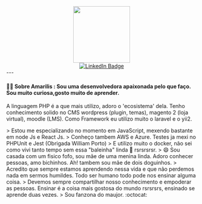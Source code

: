 <div id="header" align="center">
  <img src="https://media.giphy.com/media/NgurY1o4z080Jfoyzw/giphy.gif" width="150"/>
</div>
<div id="badges" align="center">
  <a href="https://www.linkedin.com/in/amarilis-camargo-28aa3522/" target="_blank">
    <img src="https://img.shields.io/badge/LinkedIn-blue?style=for-the-badge&logo=linkedin&logoColor=white" alt="LinkedIn Badge"/>
  </a>
  <!--<a href="your-youtube-URL">
    <img src="https://img.shields.io/badge/YouTube-red?style=for-the-badge&logo=youtube&logoColor=white" alt="Youtube Badge"/>
  </a>-->
  <!--<a href="your-twitter-URL">
    <img src="https://img.shields.io/badge/Twitter-blue?style=for-the-badge&logo=twitter&logoColor=white" alt="Twitter Badge"/>
  </a>-->
</div>
---

#### :woman_technologist: Sobre Amarilis : Sou uma desenvolvedora apaixonada pelo que faço. Sou muito curiosa,gosto muito de aprender. 
<p>A linguagem PHP é a que mais utilizo, adoro o 'ecosistema' dela. Tenho conhecimento solido no CMS wordpress (plugin, temas), magento 2 (loja virtual), moodle (LMS). Como Framework eu utilizo muito o laravel e o yii2.</p>
> Estou me especializando no momento em JavaScript, mexendo bastante em node Js e React Js.
> Conheço tambem AWS e Azure. Testes ja mexi no PHPUnit e Jest (Obrigada William Porto)
> E utilizo muito o docker, não sei como vivi tanto tempo sem essa "baleinha" linda 🐳 rsrsrsrsr.
> 😄 Sou casada com um fisico fofo, sou mãe de uma menina linda. Adoro conhecer pessoas, amo bichinhos. Ah! tambem sou mãe de dois doguinhos.
> Acredito que sempre estamos aprendendo nessa vida e que não perdemos nada em sermos humildes. Todo ser humano todo pode nos ensinar alguma coisa.
> Devemos sempre compartilhar nosso conhecimento e empoderar as pessoas. Ensinar é a coisa mais gostosa do mundo rsrsrsrs, ensinado se aprende duas vezes.
> Sou fanzona do maujor. 
:octocat:

<!--
**amariliscamargo/amariliscamargo** is a ✨ _special_ ✨ repository because its `README.md` (this file) appears on your GitHub profile.

Here are some ideas to get you started:

- 🔭 I’m currently working on ...
- 🌱 I’m currently learning ...
- 👯 I’m looking to collaborate on ...
- 🤔 I’m looking for help with ...
- 💬 Ask me about ...
- 📫 How to reach me: ...
- 😄 Pronouns: ...
- ⚡ Fun fact: ...
-->
